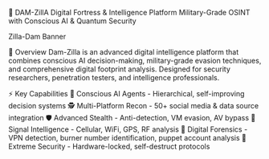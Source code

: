 🐉 DAM-ZillA
Digital Fortress & Intelligence Platform
Military-Grade OSINT with Conscious AI & Quantum Security

Zilla-Dam Banner

🎯 Overview
Dam-Zilla is an advanced digital intelligence platform that combines conscious AI decision-making, military-grade evasion techniques, and comprehensive digital footprint analysis. Designed for security researchers, penetration testers, and intelligence professionals.

⚡ Key Capabilities
🤖 Conscious AI Agents - Hierarchical, self-improving decision systems
🕵️ Multi-Platform Recon - 50+ social media & data source integration
🛡️ Advanced Stealth - Anti-detection, VM evasion, AV bypass
📡 Signal Intelligence - Cellular, WiFi, GPS, RF analysis
🎯 Digital Forensics - VPN detection, burner number identification, puppet account analysis
🔐 Extreme Security - Hardware-locked, self-destruct protocols
